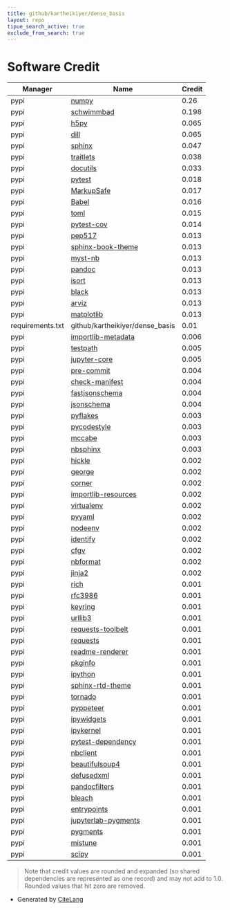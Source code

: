```yaml
---
title: github/kartheikiyer/dense_basis
layout: repo
tipue_search_active: true
exclude_from_search: true
---
```

# Software Credit

|Manager|Name|Credit|
|-------|----|------|
|pypi|[numpy](https://www.numpy.org)|0.26|
|pypi|[schwimmbad](https://github.com/adrn/schwimmbad)|0.198|
|pypi|[h5py](https://pypi.org/project/h5py)|0.065|
|pypi|[dill](https://pypi.org/project/dill)|0.065|
|pypi|[sphinx](https://www.sphinx-doc.org/)|0.047|
|pypi|[traitlets](https://github.com/ipython/traitlets)|0.038|
|pypi|[docutils](https://docutils.sourceforge.io/)|0.033|
|pypi|[pytest](https://pypi.org/project/pytest)|0.018|
|pypi|[MarkupSafe](https://pypi.org/project/MarkupSafe)|0.017|
|pypi|[Babel](https://pypi.org/project/Babel)|0.016|
|pypi|[toml](https://pypi.org/project/toml)|0.015|
|pypi|[pytest-cov](https://pypi.org/project/pytest-cov)|0.014|
|pypi|[pep517](https://github.com/pypa/pep517)|0.013|
|pypi|[sphinx-book-theme](https://sphinx-book-theme.readthedocs.io)|0.013|
|pypi|[myst-nb](https://github.com/executablebooks/myst-nb)|0.013|
|pypi|[pandoc](https://pypi.org/project/pandoc)|0.013|
|pypi|[isort](https://pypi.org/project/isort)|0.013|
|pypi|[black](https://pypi.org/project/black)|0.013|
|pypi|[arviz](https://pypi.org/project/arviz)|0.013|
|pypi|[matplotlib](https://pypi.org/project/matplotlib)|0.013|
|requirements.txt|github/kartheikiyer/dense_basis|0.01|
|pypi|[importlib-metadata](https://pypi.org/project/importlib-metadata)|0.006|
|pypi|[testpath](https://pypi.org/project/testpath)|0.005|
|pypi|[jupyter-core](https://pypi.org/project/jupyter-core)|0.005|
|pypi|[pre-commit](https://github.com/pre-commit/pre-commit)|0.004|
|pypi|[check-manifest](https://pypi.org/project/check-manifest)|0.004|
|pypi|[fastjsonschema](https://pypi.org/project/fastjsonschema)|0.004|
|pypi|[jsonschema](https://pypi.org/project/jsonschema)|0.004|
|pypi|[pyflakes](https://pypi.org/project/pyflakes)|0.003|
|pypi|[pycodestyle](https://pypi.org/project/pycodestyle)|0.003|
|pypi|[mccabe](https://pypi.org/project/mccabe)|0.003|
|pypi|[nbsphinx](https://nbsphinx.readthedocs.io/)|0.003|
|pypi|[hickle](http://github.com/telegraphic/hickle)|0.002|
|pypi|[george](https://github.com/dfm/george)|0.002|
|pypi|[corner](https://corner.readthedocs.io)|0.002|
|pypi|[importlib-resources](https://pypi.org/project/importlib-resources)|0.002|
|pypi|[virtualenv](https://pypi.org/project/virtualenv)|0.002|
|pypi|[pyyaml](https://pypi.org/project/pyyaml)|0.002|
|pypi|[nodeenv](https://pypi.org/project/nodeenv)|0.002|
|pypi|[identify](https://pypi.org/project/identify)|0.002|
|pypi|[cfgv](https://pypi.org/project/cfgv)|0.002|
|pypi|[nbformat](http://jupyter.org)|0.002|
|pypi|[jinja2](https://palletsprojects.com/p/jinja/)|0.002|
|pypi|[rich](https://pypi.org/project/rich)|0.001|
|pypi|[rfc3986](https://pypi.org/project/rfc3986)|0.001|
|pypi|[keyring](https://pypi.org/project/keyring)|0.001|
|pypi|[urllib3](https://pypi.org/project/urllib3)|0.001|
|pypi|[requests-toolbelt](https://pypi.org/project/requests-toolbelt)|0.001|
|pypi|[requests](https://pypi.org/project/requests)|0.001|
|pypi|[readme-renderer](https://pypi.org/project/readme-renderer)|0.001|
|pypi|[pkginfo](https://pypi.org/project/pkginfo)|0.001|
|pypi|[ipython](https://pypi.org/project/ipython)|0.001|
|pypi|[sphinx-rtd-theme](https://pypi.org/project/sphinx-rtd-theme)|0.001|
|pypi|[tornado](https://pypi.org/project/tornado)|0.001|
|pypi|[pyppeteer](https://pypi.org/project/pyppeteer)|0.001|
|pypi|[ipywidgets](https://pypi.org/project/ipywidgets)|0.001|
|pypi|[ipykernel](https://pypi.org/project/ipykernel)|0.001|
|pypi|[pytest-dependency](https://pypi.org/project/pytest-dependency)|0.001|
|pypi|[nbclient](https://pypi.org/project/nbclient)|0.001|
|pypi|[beautifulsoup4](https://pypi.org/project/beautifulsoup4)|0.001|
|pypi|[defusedxml](https://pypi.org/project/defusedxml)|0.001|
|pypi|[pandocfilters](https://pypi.org/project/pandocfilters)|0.001|
|pypi|[bleach](https://pypi.org/project/bleach)|0.001|
|pypi|[entrypoints](https://pypi.org/project/entrypoints)|0.001|
|pypi|[jupyterlab-pygments](https://pypi.org/project/jupyterlab-pygments)|0.001|
|pypi|[pygments](https://pypi.org/project/pygments)|0.001|
|pypi|[mistune](https://pypi.org/project/mistune)|0.001|
|pypi|[scipy](https://www.scipy.org)|0.001|


> Note that credit values are rounded and expanded (so shared dependencies are represented as one record) and may not add to 1.0. Rounded values that hit zero are removed.


- Generated by [CiteLang](https://github.com/vsoch/citelang)
